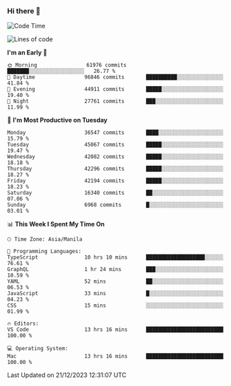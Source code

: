 ### Hi there 👋

<!--START_SECTION:waka-->
![Code Time](http://img.shields.io/badge/Code%20Time-4%2C650%20hrs%2055%20mins-blue)

![Lines of code](https://img.shields.io/badge/From%20Hello%20World%20I%27ve%20Written-103.5%20million%20lines%20of%20code-blue)

**I'm an Early 🐤** 

```text
🌞 Morning                61976 commits       ███████░░░░░░░░░░░░░░░░░░   26.77 % 
🌆 Daytime                96846 commits       ██████████░░░░░░░░░░░░░░░   41.84 % 
🌃 Evening                44911 commits       █████░░░░░░░░░░░░░░░░░░░░   19.40 % 
🌙 Night                  27761 commits       ███░░░░░░░░░░░░░░░░░░░░░░   11.99 % 
```
📅 **I'm Most Productive on Tuesday** 

```text
Monday                   36547 commits       ████░░░░░░░░░░░░░░░░░░░░░   15.79 % 
Tuesday                  45067 commits       █████░░░░░░░░░░░░░░░░░░░░   19.47 % 
Wednesday                42082 commits       █████░░░░░░░░░░░░░░░░░░░░   18.18 % 
Thursday                 42296 commits       █████░░░░░░░░░░░░░░░░░░░░   18.27 % 
Friday                   42194 commits       █████░░░░░░░░░░░░░░░░░░░░   18.23 % 
Saturday                 16340 commits       ██░░░░░░░░░░░░░░░░░░░░░░░   07.06 % 
Sunday                   6968 commits        █░░░░░░░░░░░░░░░░░░░░░░░░   03.01 % 
```


📊 **This Week I Spent My Time On** 

```text
🕑︎ Time Zone: Asia/Manila

💬 Programming Languages: 
TypeScript               10 hrs 10 mins      ███████████████████░░░░░░   76.61 % 
GraphQL                  1 hr 24 mins        ███░░░░░░░░░░░░░░░░░░░░░░   10.59 % 
YAML                     52 mins             ██░░░░░░░░░░░░░░░░░░░░░░░   06.53 % 
JavaScript               33 mins             █░░░░░░░░░░░░░░░░░░░░░░░░   04.23 % 
CSS                      15 mins             ░░░░░░░░░░░░░░░░░░░░░░░░░   01.99 % 

🔥 Editors: 
VS Code                  13 hrs 16 mins      █████████████████████████   100.00 % 

💻 Operating System: 
Mac                      13 hrs 16 mins      █████████████████████████   100.00 % 
```


 Last Updated on 21/12/2023 12:31:07 UTC
<!--END_SECTION:waka-->


<!--
**rad182/rad182** is a ✨ _special_ ✨ repository because its `README.md` (this file) appears on your GitHub profile.

Here are some ideas to get you started:

- 🔭 I’m currently working on ...
- 🌱 I’m currently learning ...
- 👯 I’m looking to collaborate on ...
- 🤔 I’m looking for help with ...
- 💬 Ask me about ...
- 📫 How to reach me: ...
- 😄 Pronouns: ...
- ⚡ Fun fact: ...
-->
